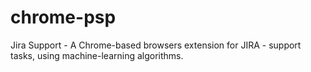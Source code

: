 # chrome-psp
Jira Support - A Chrome-based browsers extension for JIRA - support tasks, using machine-learning algorithms.


